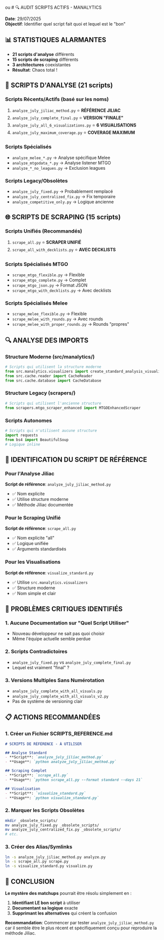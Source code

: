 ou # 🔍 AUDIT SCRIPTS ACTIFS - MANALYTICS

**Date**: 29/07/2025  
**Objectif**: Identifier quel script fait quoi et lequel est le "bon"

## 📊 STATISTIQUES ALARMANTES

- **21 scripts d'analyse** différents
- **15 scripts de scraping** différents  
- **3 architectures** coexistantes
- **Résultat**: Chaos total !

## 🎯 SCRIPTS D'ANALYSE (21 scripts)

### Scripts Récents/Actifs (basé sur les noms)
1. `analyze_july_jiliac_method.py` ⭐ **RÉFÉRENCE JILIAC**
2. `analyze_july_complete_final.py` ⭐ **VERSION "FINALE"**
3. `analyze_july_all_6_visualizations.py` ⭐ **6 VISUALISATIONS**
4. `analyze_july_maximum_coverage.py` ⭐ **COVERAGE MAXIMUM**

### Scripts Spécialisés
- `analyze_melee_*.py` → Analyse spécifique Melee
- `analyze_mtgodata_*.py` → Analyse listener MTGO
- `analyze_*_no_leagues.py` → Exclusion leagues

### Scripts Legacy/Obsolètes
- `analyze_july_fixed.py` → Probablement remplacé
- `analyze_july_centralized_fix.py` → Fix temporaire
- `analyze_competitive_only.py` → Logique ancienne

## 🌐 SCRIPTS DE SCRAPING (15 scripts)

### Scripts Unifiés (Recommandés)
1. `scrape_all.py` ⭐ **SCRAPER UNIFIÉ**
2. `scrape_all_with_decklists.py` ⭐ **AVEC DECKLISTS**

### Scripts Spécialisés MTGO
- `scrape_mtgo_flexible.py` → Flexible
- `scrape_mtgo_complete.py` → Complet
- `scrape_mtgo_json.py` → Format JSON
- `scrape_mtgo_with_decklists.py` → Avec decklists

### Scripts Spécialisés Melee
- `scrape_melee_flexible.py` → Flexible
- `scrape_melee_with_rounds.py` → Avec rounds
- `scrape_melee_with_proper_rounds.py` → Rounds "propres"

## 🔍 ANALYSE DES IMPORTS

### Structure Moderne (src/manalytics/)
```python
# Scripts qui utilisent la structure moderne
from src.manalytics.visualizers import create_standard_analysis_visualization
from src.cache.reader import CacheReader
from src.cache.database import CacheDatabase
```

### Structure Legacy (scrapers/)
```python
# Scripts qui utilisent l'ancienne structure
from scrapers.mtgo_scraper_enhanced import MTGOEnhancedScraper
```

### Scripts Autonomes
```python
# Scripts qui n'utilisent aucune structure
import requests
from bs4 import BeautifulSoup
# Logique inline
```

## 🎯 IDENTIFICATION DU SCRIPT DE RÉFÉRENCE

### Pour l'Analyse Jiliac
**Script de référence**: `analyze_july_jiliac_method.py`
- ✅ Nom explicite
- ✅ Utilise structure moderne
- ✅ Méthode Jiliac documentée

### Pour le Scraping Unifié  
**Script de référence**: `scrape_all.py`
- ✅ Nom explicite "all"
- ✅ Logique unifiée
- ✅ Arguments standardisés

### Pour les Visualisations
**Script de référence**: `visualize_standard.py`
- ✅ Utilise `src.manalytics.visualizers`
- ✅ Structure moderne
- ✅ Nom simple et clair

## 🚨 PROBLÈMES CRITIQUES IDENTIFIÉS

### 1. Aucune Documentation sur "Quel Script Utiliser"
- Nouveau développeur ne sait pas quoi choisir
- Même l'équipe actuelle semble perdue

### 2. Scripts Contradictoires
- `analyze_july_fixed.py` vs `analyze_july_complete_final.py`
- Lequel est vraiment "final" ?

### 3. Versions Multiples Sans Numérotation
- `analyze_july_complete_with_all_visuals.py`
- `analyze_july_complete_with_all_visuals_v2.py`
- Pas de système de versioning clair

## 📋 ACTIONS RECOMMANDÉES

### 1. Créer un Fichier SCRIPTS_REFERENCE.md
```markdown
# SCRIPTS DE RÉFÉRENCE - À UTILISER

## Analyse Standard
- **Script**: `analyze_july_jiliac_method.py`
- **Usage**: `python analyze_july_jiliac_method.py`

## Scraping Complet  
- **Script**: `scrape_all.py`
- **Usage**: `python scrape_all.py --format standard --days 21`

## Visualisation
- **Script**: `visualize_standard.py`  
- **Usage**: `python visualize_standard.py`
```

### 2. Marquer les Scripts Obsolètes
```bash
mkdir _obsolete_scripts/
mv analyze_july_fixed.py _obsolete_scripts/
mv analyze_july_centralized_fix.py _obsolete_scripts/
# etc.
```

### 3. Créer des Alias/Symlinks
```bash
ln -s analyze_july_jiliac_method.py analyze.py
ln -s scrape_all.py scrape.py
ln -s visualize_standard.py visualize.py
```

## 🎯 CONCLUSION

**Le mystère des matchups** pourrait être résolu simplement en :
1. **Identifiant LE bon script** à utiliser
2. **Documentant sa logique** exacte
3. **Supprimant les alternatives** qui créent la confusion

**Recommandation**: Commencer par tester `analyze_july_jiliac_method.py` car il semble être le plus récent et spécifiquement conçu pour reproduire la méthode Jiliac.